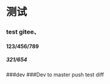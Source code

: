 
# 测试     
### test gitee、    
#### 123/456/789
##### 321/654
###dev
###Dev  to master
push  test
diff

